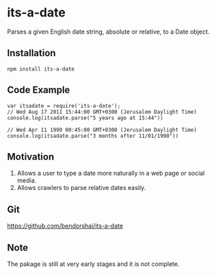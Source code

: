 # its-a-date

Parses a given English date string, absolute or relative, to a Date object. 

## Installation

`npm install its-a-date`

## Code Example

```
var itsadate = require('its-a-date');
// Wed Aug 17 2011 15:44:00 GMT+0300 (Jerusalem Daylight Time)
console.log(itsadate.parse("5 years ago at 15:44"))

// Wed Apr 11 1990 00:45:00 GMT+0300 (Jerusalem Daylight Time)
console.log(itsadate.parse("3 months after 11/01/1990"))
```

## Motivation

1. Allows a user to type a date more naturally in a web page or social media.
2. Allows crawlers to parse relative dates easily.

## Git

https://github.com/bendorshai/its-a-date

## Note

The pakage is still at very early stages and it is not complete.

